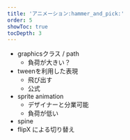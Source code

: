 ```yaml
---
title: 'アニメーション:hammer_and_pick:'
order: 5
showToc: true
tocDepth: 3
---
```


- graphicsクラス / path
  - 負荷が大きい？
- tweenを利用した表現
  - 飛び出す
  - 公式
- sprite animation
  - デザイナーと分業可能
  - 負荷が低い
- spine
- flipX による切り替え
